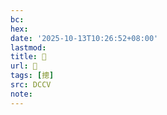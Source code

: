 ```yaml
---
bc:
hex:
date: '2025-10-13T10:26:52+08:00'
lastmod:
title: 􂳮
url: 􂳮
tags: [摠]
src: DCCV
note:
---
```

